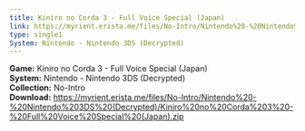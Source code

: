 ```yaml
---
title: Kiniro no Corda 3 - Full Voice Special (Japan)
link: https://myrient.erista.me/files/No-Intro/Nintendo%20-%20Nintendo%203DS%20(Decrypted)/Kiniro%20no%20Corda%203%20-%20Full%20Voice%20Special%20(Japan).zip
type: single1
System: Nintendo - Nintendo 3DS (Decrypted)
---
```

<b>Game:</b> Kiniro no Corda 3 - Full Voice Special (Japan)<br>
<b>System:</b> Nintendo - Nintendo 3DS (Decrypted)<br>
<b>Collection:</b> No-Intro<br>
<b>Download:</b> https://myrient.erista.me/files/No-Intro/Nintendo%20-%20Nintendo%203DS%20(Decrypted)/Kiniro%20no%20Corda%203%20-%20Full%20Voice%20Special%20(Japan).zip